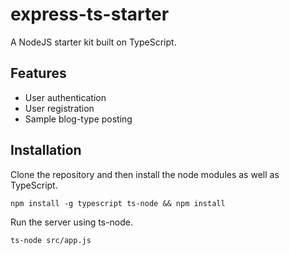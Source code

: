 # express-ts-starter
A NodeJS starter kit built on TypeScript.

## Features
* User authentication
* User registration
* Sample blog-type posting

## Installation
Clone the repository and then install the node modules as well as TypeScript.

`npm install -g typescript ts-node && npm install`

Run the server using ts-node.

`ts-node src/app.js`
